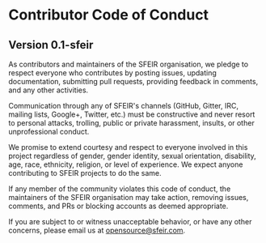 # Contributor Code of Conduct
## Version 0.1-sfeir

As contributors and maintainers of the SFEIR organisation, we pledge to respect everyone who contributes by posting issues, updating documentation, submitting pull requests, providing feedback in comments, and any other activities.

Communication through any of SFEIR's channels (GitHub, Gitter, IRC, mailing lists, Google+, Twitter, etc.) must be constructive and never resort to personal attacks, trolling, public or private harassment, insults, or other unprofessional conduct.

We promise to extend courtesy and respect to everyone involved in this project regardless of gender, gender identity, sexual orientation, disability, age, race, ethnicity, religion, or level of experience. We expect anyone contributing to SFEIR projects to do the same.

If any member of the community violates this code of conduct, the maintainers of the SFEIR organisation may take action, removing issues, comments, and PRs or blocking accounts as deemed appropriate.

If you are subject to or witness unacceptable behavior, or have any other concerns, please email us at [opensource@sfeir.com](mailto:opensource@sfeir.com).
